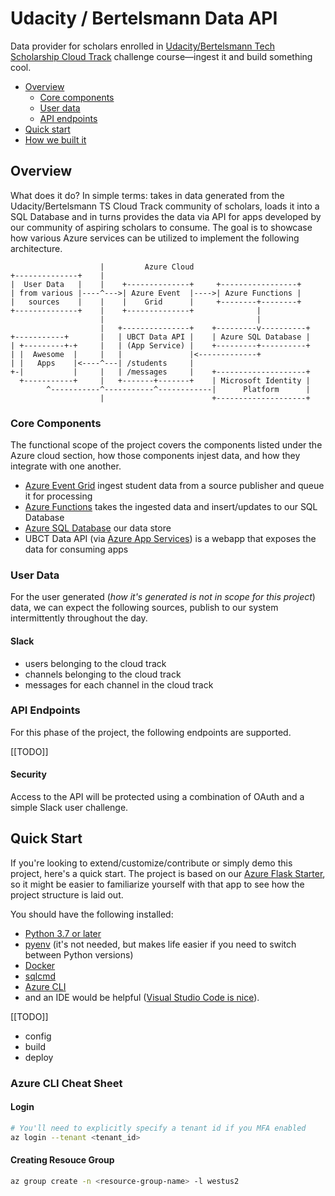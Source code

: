 # Udacity / Bertelsmann Data API

Data provider for scholars enrolled in [Udacity/Bertelsmann Tech Scholarship Cloud Track](https://www.udacity.com/bertelsmann-tech-scholarships) challenge course&mdash;ingest it and build something cool.

* [Overview](#overview)
  - [Core components](#core-components)
  - [User data](#user-data)
  - [API endpoints](#api-endpoints)
* [Quick start](#quick-start)
* [How we built it](#how-we-built-it)


## Overview

What does it do? In simple terms: takes in data generated from the Udacity/Bertelsmann TS Cloud Track community of scholars, loads it into a SQL Database and in turns provides the data via API for apps developed by our community of aspiring scholars to consume. The goal is to showcase how various Azure services can be utilized to implement the following architecture.

```                
                    |         Azure Cloud
+--------------+    |    
|  User Data   |    |    +--------------+     +-----------------+
| from various |----^--->| Azure Event  |---->| Azure Functions |  
|   sources    |    |    |    Grid      |     +--------+--------+
+--------------+    |    +--------------+              |     
                    |                                  |
                    |   +---------------+    +---------v----------+
+-----------+       |   | UBCT Data API |    | Azure SQL Database |
| +---------+-+     |   | (App Service) |    +---------+----------+
| |  Awesome  |     |   |               |<-------------+
| |   Apps    |<----^---| /students     |
+-|           |     |   | /messages     |    +--------------------+
  +-----------+     |   +-------+-------+    | Microsoft Identity |
        ^-----------^-----------^------------|      Platform      |
                    |                        +--------------------+
```

### Core Components

The functional scope of the project covers the components listed under the Azure cloud section, how those components injest data, and how they integrate with one another. 

- [Azure Event Grid](https://azure.microsoft.com/en-us/services/event-grid/) ingest student data from a source publisher and queue it for processing
- [Azure Functions](https://azure.microsoft.com/en-us/services/functions/) takes the ingested data and insert/updates to our SQL Database
- [Azure SQL Database](https://docs.microsoft.com/en-us/azure/azure-sql/database/) our data store
- UBCT Data API (via [Azure App Services](https://azure.microsoft.com/en-us/services/app-service/)) is a webapp that exposes the data for consuming apps

### User Data

For the user generated (_how it's generated is not in scope for this project_) data, we can expect the following sources, publish to our system intermittently throughout the day.

#### Slack 

- users belonging to the cloud track
- channels belonging to the cloud track
- messages for each channel in the cloud track

### API Endpoints

For this phase of the project, the following endpoints are supported.

[[TODO]]

#### Security

Access to the API will be protected using a combination of OAuth and a simple Slack user challenge. 

## Quick Start

If you're looking to extend/customize/contribute or simply demo this project, here's a quick start. The project is based on our [Azure Flask Starter](https://github.com/ikumen/azure-flask-starter), so it might be easier to familiarize yourself with that app to see how the project structure is laid out. 

You should have the following installed:

- [Python 3.7 or later](https://www.python.org/downloads/)
- [pyenv](https://github.com/pyenv/pyenv) (it's not needed, but makes life easier if you need to switch between Python versions)
- [Docker](https://docs.docker.com/get-docker/)
- [sqlcmd](https://docs.microsoft.com/en-us/sql/tools/sqlcmd-utility?view=sql-server-ver15)
- [Azure CLI](https://docs.microsoft.com/en-us/cli/azure/install-azure-cli)
- and an IDE would be helpful ([Visual Studio Code is nice](https://code.visualstudio.com/)).

[[TODO]]
- config
- build
- deploy


### Azure CLI Cheat Sheet

#### Login
```bash
# You'll need to explicitly specify a tenant id if you MFA enabled
az login --tenant <tenant_id>
```

#### Creating Resouce Group
```bash
az group create -n <resource-group-name> -l westus2
```



